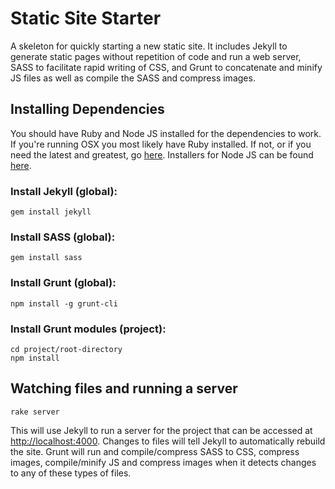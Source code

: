 # Static Site Starter

A skeleton for quickly starting a new static site. It includes Jekyll to generate static pages without repetition of code and run a web server, SASS to facilitate rapid writing of CSS, and Grunt to concatenate and minify JS files as well as compile the SASS and compress images.

## Installing Dependencies

You should have Ruby and Node JS installed for the dependencies to work. If you're running OSX you most likely have Ruby installed. If not, or if you need the latest and greatest, go [here](https://www.ruby-lang.org/en/downloads/). Installers for Node JS can be found [here](http://nodejs.org/download/).

### Install Jekyll (global):

```shell
gem install jekyll
```

### Install SASS (global):

```shell
gem install sass
```

### Install Grunt (global):

```shell
npm install -g grunt-cli
```

### Install Grunt modules (project):

```shell
cd project/root-directory
npm install
```

## Watching files and running a server

```shell
rake server
```

This will use Jekyll to run a server for the project that can be accessed at [http://localhost:4000](http://localhost:4000). Changes to files will tell Jekyll to automatically rebuild the site. Grunt will run and compile/compress SASS to CSS, compress images, compile/minify JS and compress images when it detects changes to any of these types of files.